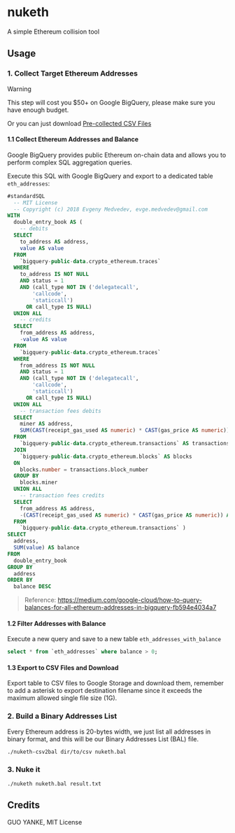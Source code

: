 # nuketh

A simple Ethereum collision tool

## Usage

### 1. Collect Target Ethereum Addresses

> [!WARNING]
>
> This step will cost you $50+ on Google BigQuery, please make sure you have enough budget.
>
> Or you can just download [Pre-collected CSV Files](https://www.patreon.com/yankeguo/shop/csv-all-eth-addresses-with-balances-2024-241529?utm_medium=clipboard_copy&utm_source=copyLink&utm_campaign=productshare_fan&utm_content=join_link)

#### 1.1 Collect Ethereum Addresses and Balance

Google BigQuery provides public Ethereum on-chain data and allows you to perform complex SQL aggregation queries.

Execute this SQL with Google BigQuery and export to a dedicated table `eth_addresses`:

```sql
#standardSQL
  -- MIT License
  -- Copyright (c) 2018 Evgeny Medvedev, evge.medvedev@gmail.com
WITH
  double_entry_book AS (
    -- debits
  SELECT
    to_address AS address,
    value AS value
  FROM
    `bigquery-public-data.crypto_ethereum.traces`
  WHERE
    to_address IS NOT NULL
    AND status = 1
    AND (call_type NOT IN ('delegatecall',
        'callcode',
        'staticcall')
      OR call_type IS NULL)
  UNION ALL
    -- credits
  SELECT
    from_address AS address,
    -value AS value
  FROM
    `bigquery-public-data.crypto_ethereum.traces`
  WHERE
    from_address IS NOT NULL
    AND status = 1
    AND (call_type NOT IN ('delegatecall',
        'callcode',
        'staticcall')
      OR call_type IS NULL)
  UNION ALL
    -- transaction fees debits
  SELECT
    miner AS address,
    SUM(CAST(receipt_gas_used AS numeric) * CAST(gas_price AS numeric)) AS value
  FROM
    `bigquery-public-data.crypto_ethereum.transactions` AS transactions
  JOIN
    `bigquery-public-data.crypto_ethereum.blocks` AS blocks
  ON
    blocks.number = transactions.block_number
  GROUP BY
    blocks.miner
  UNION ALL
    -- transaction fees credits
  SELECT
    from_address AS address,
    -(CAST(receipt_gas_used AS numeric) * CAST(gas_price AS numeric)) AS value
  FROM
    `bigquery-public-data.crypto_ethereum.transactions` )
SELECT
  address,
  SUM(value) AS balance
FROM
  double_entry_book
GROUP BY
  address
ORDER BY
  balance DESC
```

> Reference: https://medium.com/google-cloud/how-to-query-balances-for-all-ethereum-addresses-in-bigquery-fb594e4034a7

#### 1.2 Filter Addresses with Balance

Execute a new query and save to a new table `eth_addresses_with_balance`

```sql
select * from `eth_addresses` where balance > 0;
```

#### 1.3 Export to CSV Files and Download

Export table to CSV files to Google Storage and download them, remember to add a asterisk to export destination filename since it exceeds the maximum allowed single file size (1G).

### 2. Build a Binary Addresses List

Every Ethereum address is 20-bytes width, we just list all addresses in binary format, and this will be our Binary Addresses List (BAL) file.

```shell
./nuketh-csv2bal dir/to/csv nuketh.bal
```

### 3. Nuke it

```shell
./nuketh nuketh.bal result.txt
```

## Credits

GUO YANKE, MIT License

